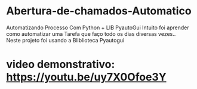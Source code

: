 # Abertura-de-chamados-Automatico
 Automatizando Processo Com Python + LIB PyautoGui
 Intuito foi aprender como automatizar uma Tarefa que faço todo os dias diversas vezes.. <br>
 Neste projeto foi usando a Bliblioteca Pyautogui
# video demonstrativo: https://youtu.be/uy7X0Ofoe3Y
